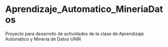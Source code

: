 # Aprendizaje_Automatico_MineriaDatos
Proyecto para desarrollo de actividades de la clase de Aprendizaje Automático y Minería de Datos UNIR
